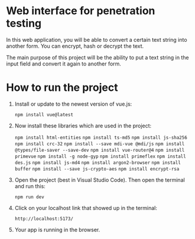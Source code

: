# Web interface for penetration testing
In this web application, you will be able to convert a certain text string into another form. 
You can encrypt, hash or decrypt the text. 

The main purpose of this project will be the ability to put a text string in the input field and convert it again to another form.

# How to run the project

1. Install or update to the newest version of vue.js:

   ```npm install vue@latest```

1. Now install these libraries which are used in the project:

   ```npm install html-entities```
   ```npm install ts-md5```
   ```npm install js-sha256```
   ```npm install crc-32```
   ```npm install --save mdi-vue @mdi/js```
   ```npm install @types/file-saver --save-dev```
   ```npm install vue-router@4```
   ```npm install primevue```
   ```npm install -g node-gyp```
   ```npm install primeflex```
   ```npm install des.js```
   ```npm install js-md4```
   ```npm install argon2-browser```
   ```npm install buffer```
   ```npm install --save js-crypto-aes```
   ```npm install encrypt-rsa```

3. Open the project (best in Visual Studio Code). Then open the terminal and run this:

   ```npm run dev```

4. Click on your localhost link that showed up in the terminal:

   ```http://localhost:5173/```

5. Your app is running in the browser.
 
